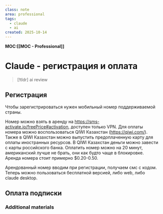 ```yaml
---
class: note
area: professional
tags:
  - claude
  - ai
created: 2025-10-14
---
```

**MOC:[[MOC - Professional]]**

# Claude - регистрация и оплата

> [!tldr] ai review
> 

## Регистрация

Чтобы зарегистрироваться нужен мобильный номер поддерживаемой страны.

Номер можно взять в аренду на https://sms-activate.io/freePrice#activation, доступен только VPN. Для оплаты номера можно воспользоваться QIWI Казахстан (https://qiwi.com/). Также в QIWI Казахстан можно выпустить предоплаченную карту для оплаты иностранных ресурсов. В QIWI Казахстан деньги можно завести с карты российского банка. Оплатить номер можно на 20 минут, американский лучше не брать, они как будто чаще в блокировке. Аренда номера стоит примерно $0.20-0.50.

Арендованный номер вводим при регистрации, получаем смс с кодом. Теперь можно пользоваться бесплатной версией, либо web, либо claude desktop.

## Оплата подписки



### Additional materials